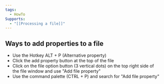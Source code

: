```yaml
---
tags:
  - HowTo
Supports:
  - "[[Processing a file]]"
---
```

## Ways to add properties to a file

- Use the Hotkey  ALT + P (Alternative property)
- Click the add property button at the top of the file 
- Click on the file option button (3 vertical dots) on the top right side of the file window and use "Add file property"
- Use the command palette (CTRL + P) and search for "Add file property"